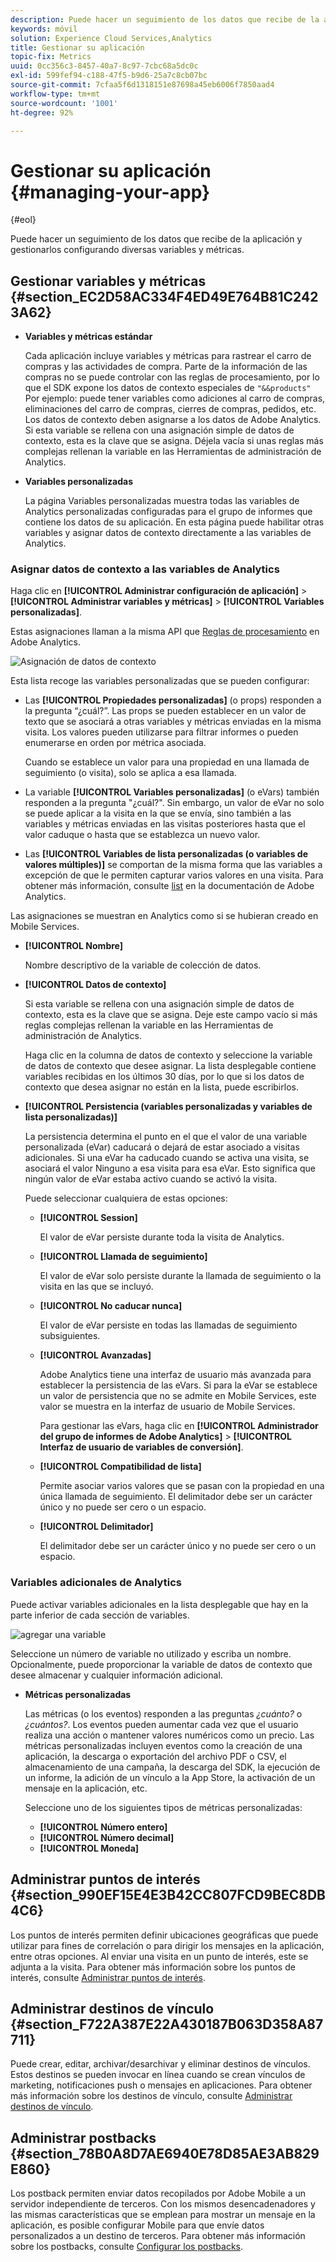 ```yaml
---
description: Puede hacer un seguimiento de los datos que recibe de la aplicación y gestionarlos configurando diversas variables y métricas.
keywords: móvil
solution: Experience Cloud Services,Analytics
title: Gestionar su aplicación
topic-fix: Metrics
uuid: 0cc356c3-8457-40a7-8c97-7cbc68a5dc0c
exl-id: 599fef94-c188-47f5-b9d6-25a7c8cb07bc
source-git-commit: 7cfaa5f6d1318151e87698a45eb6006f7850aad4
workflow-type: tm+mt
source-wordcount: '1001'
ht-degree: 92%

---
```


# Gestionar su aplicación {#managing-your-app}

{#eol}

Puede hacer un seguimiento de los datos que recibe de la aplicación y gestionarlos configurando diversas variables y métricas.

## Gestionar variables y métricas  {#section_EC2D58AC334F4ED49E764B81C2423A62}

* **Variables y métricas estándar**

   Cada aplicación incluye variables y métricas para rastrear el carro de compras y las actividades de compra. Parte de la información de las compras no se puede controlar con las reglas de procesamiento, por lo que el SDK expone los datos de contexto especiales de `"&&products"` Por ejemplo: puede tener variables como adiciones al carro de compras, eliminaciones del carro de compras, cierres de compras, pedidos, etc. Los datos de contexto deben asignarse a los datos de Adobe Analytics. Si esta variable se rellena con una asignación simple de datos de contexto, esta es la clave que se asigna. Déjela vacía si unas reglas más complejas rellenan la variable en las Herramientas de administración de Analytics.

* **Variables personalizadas**

   La página Variables personalizadas muestra todas las variables de Analytics personalizadas configuradas para el grupo de informes que contiene los datos de su aplicación. En esta página puede habilitar otras variables y asignar datos de contexto directamente a las variables de Analytics.

### Asignar datos de contexto a las variables de Analytics

Haga clic en **[!UICONTROL Administrar configuración de aplicación]** > **[!UICONTROL Administrar variables y métricas]** > **[!UICONTROL Variables personalizadas]**.

Estas asignaciones llaman a la misma API que [Reglas de procesamiento](https://experienceleague.adobe.com/docs/analytics/admin/admin-tools/processing-rules/processing-rules.html) en Adobe Analytics.

![Asignación de datos de contexto](assets/custom_data_content.png)

Esta lista recoge las variables personalizadas que se pueden configurar:

* Las **[!UICONTROL Propiedades personalizadas]** (o props) responden a la pregunta “¿cuál?”. Las props se pueden establecer en un valor de texto que se asociará a otras variables y métricas enviadas en la misma visita. Los valores pueden utilizarse para filtrar informes o pueden enumerarse en orden por métrica asociada.

   Cuando se establece un valor para una propiedad en una llamada de seguimiento (o visita), solo se aplica a esa llamada.

* La variable **[!UICONTROL Variables personalizadas]** (o eVars) también responden a la pregunta &quot;¿cuál?&quot;. Sin embargo, un valor de eVar no solo se puede aplicar a la visita en la que se envía, sino también a las variables y métricas enviadas en las visitas posteriores hasta que el valor caduque o hasta que se establezca un nuevo valor.
* Las **[!UICONTROL Variables de lista personalizadas (o variables de valores múltiples)]** se comportan de la misma forma que las variables a excepción de que le permiten capturar varios valores en una visita. Para obtener más información, consulte [list](https://experienceleague.adobe.com/docs/analytics/implementation/vars/page-vars/list.html?lang=es) en la documentación de Adobe Analytics.

Las asignaciones se muestran en Analytics como si se hubieran creado en Mobile Services.

* **[!UICONTROL Nombre]**

   Nombre descriptivo de la variable de colección de datos.

* **[!UICONTROL Datos de contexto]**

   Si esta variable se rellena con una asignación simple de datos de contexto, esta es la clave que se asigna. Deje este campo vacío si más reglas complejas rellenan la variable en las Herramientas de administración de Analytics.

   Haga clic en la columna de datos de contexto y seleccione la variable de datos de contexto que desee asignar. La lista desplegable contiene variables recibidas en los últimos 30 días, por lo que si los datos de contexto que desea asignar no están en la lista, puede escribirlos.

* **[!UICONTROL Persistencia (variables personalizadas y variables de lista personalizadas)]**

   La persistencia determina el punto en el que el valor de una variable personalizada (eVar) caducará o dejará de estar asociado a visitas adicionales. Si una eVar ha caducado cuando se activa una visita, se asociará el valor Ninguno a esa visita para esa eVar. Esto significa que ningún valor de eVar estaba activo cuando se activó la visita.

   Puede seleccionar cualquiera de estas opciones:

   * **[!UICONTROL Session]**

      El valor de eVar persiste durante toda la visita de Analytics.

   * **[!UICONTROL Llamada de seguimiento]**

      El valor de eVar solo persiste durante la llamada de seguimiento o la visita en las que se incluyó.

   * **[!UICONTROL No caducar nunca]**

      El valor de eVar persiste en todas las llamadas de seguimiento subsiguientes.
   * **[!UICONTROL Avanzadas]**

      Adobe Analytics tiene una interfaz de usuario más avanzada para establecer la persistencia de las eVars. Si para la eVar se establece un valor de persistencia que no se admite en Mobile Services, este valor se muestra en la interfaz de usuario de Mobile Services.

      Para gestionar las eVars, haga clic en **[!UICONTROL Administrador del grupo de informes de Adobe Analytics]** > **[!UICONTROL Interfaz de usuario de variables de conversión]**.

   * **[!UICONTROL Compatibilidad de lista]**

      Permite asociar varios valores que se pasan con la propiedad en una única llamada de seguimiento. El delimitador debe ser un carácter único y no puede ser cero o un espacio.

   * **[!UICONTROL Delimitador]**

      El delimitador debe ser un carácter único y no puede ser cero o un espacio.

### Variables adicionales de Analytics

Puede activar variables adicionales en la lista desplegable que hay en la parte inferior de cada sección de variables.

![agregar una variable](assets/add_variable.png)

Seleccione un número de variable no utilizado y escriba un nombre. Opcionalmente, puede proporcionar la variable de datos de contexto que desee almacenar y cualquier información adicional.

* **Métricas personalizadas**

   Las métricas (o los eventos) responden a las preguntas *¿cuánto?* o *¿cuántos?*. Los eventos pueden aumentar cada vez que el usuario realiza una acción o mantener valores numéricos como un precio. Las métricas personalizadas incluyen eventos como la creación de una aplicación, la descarga o exportación del archivo PDF o CSV, el almacenamiento de una campaña, la descarga del SDK, la ejecución de un informe, la adición de un vínculo a la App Store, la activación de un mensaje en la aplicación, etc.

   Seleccione uno de los siguientes tipos de métricas personalizadas:

   * **[!UICONTROL Número entero]**
   * **[!UICONTROL Número decimal]**
   * **[!UICONTROL Moneda]**

## Administrar puntos de interés {#section_990EF15E4E3B42CC807FCD9BEC8DB4C6}

Los puntos de interés permiten definir ubicaciones geográficas que puede utilizar para fines de correlación o para dirigir los mensajes en la aplicación, entre otras opciones. Al enviar una visita en un punto de interés, este se adjunta a la visita. Para obtener más información sobre los puntos de interés, consulte  [Administrar puntos de interés](/help/using/location/t-manage-points.md).

## Administrar destinos de vínculo {#section_F722A387E22A430187B063D358A87711}

Puede crear, editar, archivar/desarchivar y eliminar destinos de vínculos. Estos destinos se pueden invocar en línea cuando se crean vínculos de marketing, notificaciones push o mensajes en aplicaciones. Para obtener más información sobre los destinos de vínculo, consulte [Administrar destinos de vínculo](/help/using/acquisition-main/c-manage-link-destinations/t-archive-unarchive-link-destinations.md).

## Administrar postbacks {#section_78B0A8D7AE6940E78D85AE3AB829E860}

Los postback permiten enviar datos recopilados por Adobe Mobile a un servidor independiente de terceros. Con los mismos desencadenadores y las mismas características que se emplean para mostrar un mensaje en la aplicación, es posible configurar Mobile para que envíe datos personalizados a un destino de terceros. Para obtener más información sobre los postbacks, consulte  [Configurar los postbacks](/help/using/c-manage-app-settings/c-mob-confg-app/signals.md).
